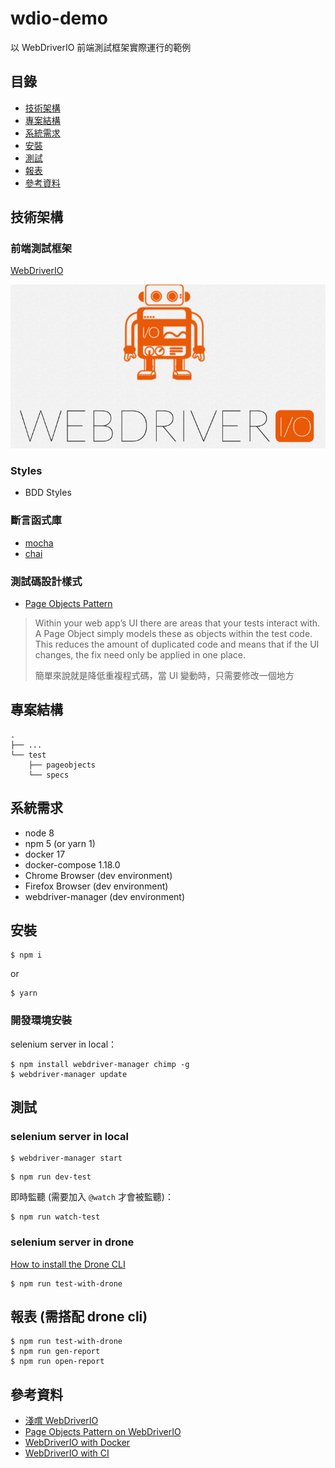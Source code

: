 # wdio-demo

以 WebDriverIO 前端測試框架實際運行的範例

## 目錄

- [技術架構](#技術架構)
- [專案結構](#專案結構)
- [系統需求](#系統需求)
- [安裝](#安裝)
- [測試](#測試)
- [報表](#報表)
- [參考資料](#參考資料)

## 技術架構

### 前端測試框架

[WebDriverIO](http://webdriver.io/)

![](assets/webdriverio.png)

### Styles

- BDD Styles

### 斷言函式庫

- [mocha](https://mochajs.org/)
- [chai](http://chaijs.com/)

### 測試碼設計樣式

- [Page Objects Pattern](http://webdriver.io/guide/testrunner/pageobjects.html)

> Within your web app’s UI there are areas that your tests interact
> with. A Page Object simply models these as objects within the test
> code. This reduces the amount of duplicated code and means that if the
> UI changes, the fix need only be applied in one place.
>
> 簡單來說就是降低重複程式碼，當 UI 變動時，只需要修改一個地方

## 專案結構

```
.
├── ...
└── test
    ├── pageobjects
    └── specs
```

## 系統需求

- node 8
- npm 5 (or yarn 1)
- docker 17
- docker-compose 1.18.0
- Chrome Browser (dev environment)
- Firefox Browser (dev environment)
- webdriver-manager (dev environment)

## 安裝

```shell
$ npm i
```

or

```shell
$ yarn
```

### 開發環境安裝

selenium server in local：

```shell
$ npm install webdriver-manager chimp -g
$ webdriver-manager update
```

## 測試

### selenium server in local

```shell
$ webdriver-manager start
```

```shell
$ npm run dev-test
```

即時監聽 (需要加入 `@watch` 才會被監聽)：

```shell
$ npm run watch-test
```

### selenium server in drone

[How to install the Drone CLI](http://readme.drone.io/0.5/install/cli/)

```shell
$ npm run test-with-drone
```

## 報表 (需搭配 drone cli)

```shell
$ npm run test-with-drone
$ npm run gen-report
$ npm run open-report
```

## 參考資料

- [淺嚐 WebDriverIO](https://eden-liu.com/frontend/taste-webdriverio/)
- [Page Objects Pattern on WebDriverIO](https://eden-liu.com/frontend/page-objects-on-webdriverio/)
- [WebDriverIO with Docker](https://eden-liu.com/frontend/webdriverio-with-docker/)
- [WebDriverIO with CI](https://eden-liu.com/devops/webdriverio-with-ci/)